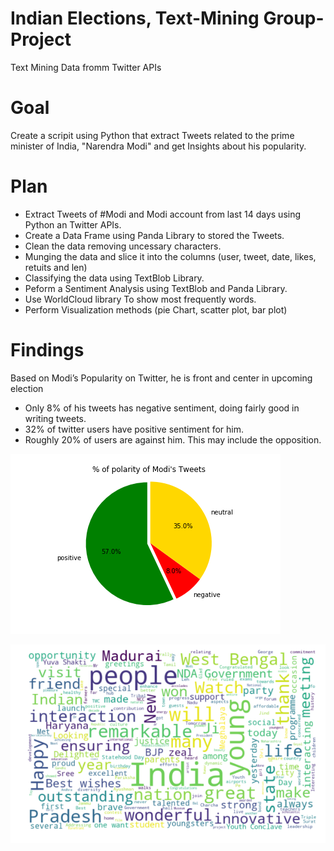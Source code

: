 # Indian Elections, Text-Mining Group-Project 
Text Mining Data fromm Twitter APIs

# Goal
Create a scripit using Python that extract Tweets related to the prime minister of India, "Narendra Modi"
and get Insights about his popularity. 

# Plan
- Extract Tweets of #Modi and Modi account from last 14 days using Python an Twitter APIs.
- Create a Data Frame using Panda Library to stored the Tweets.
- Clean the data removing uncessary characters.
- Munging the data and slice it into the columns (user, tweet, date, likes, retuits and len)
- Classifying the data using TextBlob Library.
- Peform a Sentiment Analysis using  TextBlob and Panda Library.
- Use WorldCloud library To show most frequently words.
- Perform Visualization methods (pie Chart, scatter plot, bar plot)

# Findings
Based on Modi’s Popularity on Twitter, he is front and center in upcoming election

- Only 8% of his tweets has negative sentiment, doing fairly good in writing tweets.
- 32% of twitter users have positive sentiment for him.
- Roughly 20% of users are against him. This may include the opposition.

![x](Images/Polarity_of_Modi's_Tweets.png)

![x](Images/wordcloud.png)
